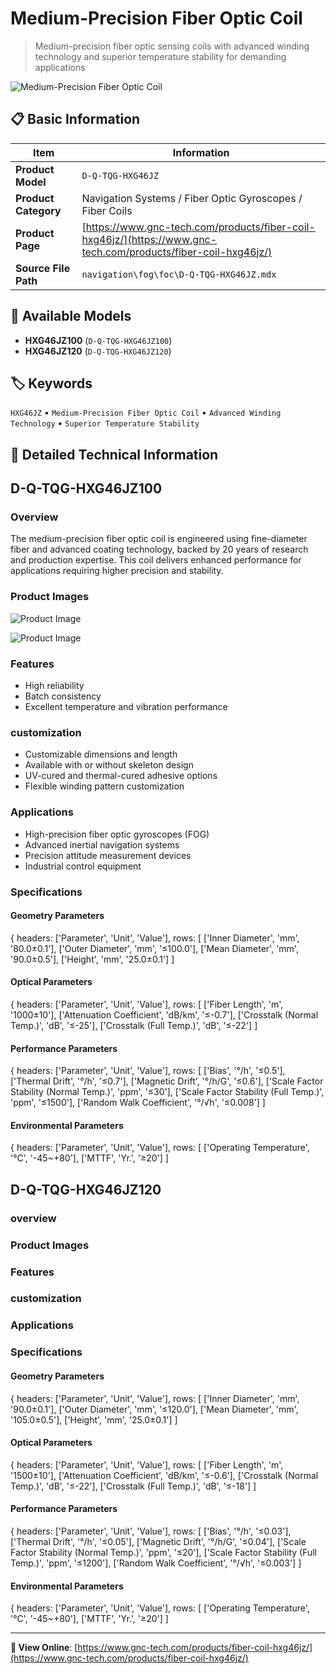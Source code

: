 # Medium-Precision Fiber Optic Coil

> Medium-precision fiber optic sensing coils with advanced winding technology and superior temperature stability for demanding applications

![Medium-Precision Fiber Optic Coil](https://www.gnc-tech.com/images/products/navigation/fog/foc/D-Q-TQG-HXG46JZ/D-Q-TQG-HXG46JZ.webp)

## 📋 Basic Information

| Item | Information |
|------|------|
| **Product Model** | `D-Q-TQG-HXG46JZ` |
| **Product Category** | Navigation Systems / Fiber Optic Gyroscopes / Fiber Coils |
| **Product Page** | [https://www.gnc-tech.com/products/fiber-coil-hxg46jz/](https://www.gnc-tech.com/products/fiber-coil-hxg46jz/) |
| **Source File Path** | `navigation\fog\foc\D-Q-TQG-HXG46JZ.mdx` |

## 🔧 Available Models

- **HXG46JZ100** (`D-Q-TQG-HXG46JZ100`)
- **HXG46JZ120** (`D-Q-TQG-HXG46JZ120`)

## 🏷️ Keywords

`HXG46JZ` • `Medium-Precision Fiber Optic Coil` • `Advanced Winding Technology` • `Superior Temperature Stability`

## 📖 Detailed Technical Information

## D-Q-TQG-HXG46JZ100

### Overview

The medium-precision fiber optic coil is engineered using fine-diameter fiber and advanced coating technology, backed by 20 years of research and production expertise. This coil delivers enhanced performance for applications requiring higher precision and stability.

### Product Images

![Product Image](https://www.gnc-tech.com/products/navigation/fog/foc/D-Q-TQG-HXG46JZ/D-Q-TQG-HXG46JZ-Slide-01.webp)

![Product Image](https://www.gnc-tech.com/products/navigation/fog/foc/D-Q-TQG-HXG46JZ/D-Q-TQG-HXG46JZ-Slide-02.webp)

### Features

- High reliability
- Batch consistency
- Excellent temperature and vibration performance

### customization

- Customizable dimensions and length
- Available with or without skeleton design
- UV-cured and thermal-cured adhesive options
- Flexible winding pattern customization

### Applications

- High-precision fiber optic gyroscopes (FOG)
- Advanced inertial navigation systems
- Precision attitude measurement devices
- Industrial control equipment

### Specifications

#### Geometry Parameters
  
{
headers: ['Parameter', 'Unit', 'Value'],
rows: [
  ['Inner Diameter', 'mm', '80.0±0.1'],
  ['Outer Diameter', 'mm', '≤100.0'],
  ['Mean Diameter', 'mm', '90.0±0.5'],
  ['Height', 'mm', '25.0±0.1']
]

#### Optical Parameters
  
{
headers: ['Parameter', 'Unit', 'Value'],
rows: [
  ['Fiber Length', 'm', '1000±10'],
  ['Attenuation Coefficient', 'dB/km', '≤-0.7'],
  ['Crosstalk (Normal Temp.)', 'dB', '≤-25'],
  ['Crosstalk (Full Temp.)', 'dB', '≤-22']
]

#### Performance Parameters
  
{
headers: ['Parameter', 'Unit', 'Value'],
rows: [
  ['Bias', '°/h', '≤0.5'],
  ['Thermal Drift', '°/h', '≤0.7'],
  ['Magnetic Drift', '°/h/G', '≤0.6'],
  ['Scale Factor Stability (Normal Temp.)', 'ppm', '≤30'],
  ['Scale Factor Stability (Full Temp.)', 'ppm', '≤1500'],
  ['Random Walk Coefficient', '°/√h', '≤0.008']
]

#### Environmental Parameters
  
{
headers: ['Parameter', 'Unit', 'Value'],
rows: [
  ['Operating Temperature', '°C', '-45~+80'],
  ['MTTF', 'Yr.', '≥20']
]

    
  

## D-Q-TQG-HXG46JZ120

### overview

### Product Images

### Features

### customization

### Applications

### Specifications

#### Geometry Parameters
  
{
headers: ['Parameter', 'Unit', 'Value'],
rows: [
  ['Inner Diameter', 'mm', '90.0±0.1'],
  ['Outer Diameter', 'mm', '≤120.0'],
  ['Mean Diameter', 'mm', '105.0±0.5'],
  ['Height', 'mm', '25.0±0.1']
]

#### Optical Parameters
  
{
headers: ['Parameter', 'Unit', 'Value'],
rows: [
  ['Fiber Length', 'm', '1500±10'],
  ['Attenuation Coefficient', 'dB/km', '≤-0.6'],
  ['Crosstalk (Normal Temp.)', 'dB', '≤-22'],
  ['Crosstalk (Full Temp.)', 'dB', '≤-18']
]

#### Performance Parameters
  
{
headers: ['Parameter', 'Unit', 'Value'],
rows: [
  ['Bias', '°/h', '≤0.03'],
  ['Thermal Drift', '°/h', '≤0.05'],
  ['Magnetic Drift', '°/h/G', '≤0.04'],
  ['Scale Factor Stability (Normal Temp.)', 'ppm', '≤20'],
  ['Scale Factor Stability (Full Temp.)', 'ppm', '≤1200'],
  ['Random Walk Coefficient', '°/√h', '≤0.003']
]

#### Environmental Parameters
  
{
headers: ['Parameter', 'Unit', 'Value'],
rows: [
  ['Operating Temperature', '°C', '-45~+80'],
  ['MTTF', 'Yr.', '≥20']
]

    
  

---

**🔗 View Online**: [https://www.gnc-tech.com/products/fiber-coil-hxg46jz/](https://www.gnc-tech.com/products/fiber-coil-hxg46jz/)
